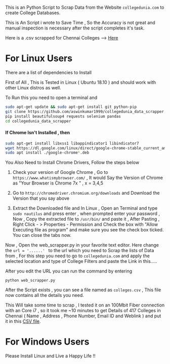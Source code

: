 This is an Python Script to Scrap Data from the Website `collegedunia.com` to create College Databases.

This is An Script i wrote to Save Time  , So the Accuracy is not great and manual inspection is necessary after the script completes it's task.

Here is a .csv scrapped for Chennai Colleges --> [Here](https://github.com/aswinkumar1999/collegedunia_data_scrapper/blob/master/colleges_chennai.csv)

# For Linux Users 

There are a list of dependencies to Install 

First of All , This is Tested in Linux ( Ubuntu 18.10 ) and should work with other Linux distros as well. 

To Run this you need to open a terminal and 

```bash
sudo apt-get update && sudo apt-get install git python-pip
git clone https://github.com/aswinkumar1999/collegedunia_data_scrapper.git
pip install beautifulsoup4 requests selenium pandas
cd collegedunia_data_scrapper
```


#### If Chrome Isn't Installed , then 

```bash
sudo apt-get install libxss1 libappindicator1 libindicator7
wget https://dl.google.com/linux/direct/google-chrome-stable_current_amd64.deb
sudo apt install ./google-chrome*.deb
```

You Also Need to Install Chrome Drivers, Follow the steps below 

1. Check your version of Google Chrome , Go to `https://www.whatismybrowser.com/` , It would Say the Version of Chrome as "Your Browser is Chrome 7x " , x = 3,4,5 

2. Go to `http://chromedriver.chromium.org/downloads` and Download the Version that you say above

3. Extract the Downloaded file and In Linux , Open an Terminal and type `sudo nautilus` and press enter , when prompted enter your password , Now , Copy the extracted file to `/usr/bin/` and paste it , After Pasting , Right Click - > Properties - Permission  and Check the box with "Allow Executing file as program" and make sure you see the check box ticked. You can close the tabs now.

Now , Open the web_scrapper.py in your favorite text editor.
Here change the `url = '......' `  to the url which you need to Scrap the lists of Data from , For this step you need to go to `collegedunia.com` and apply the selected location and type of College Filters and paste the Link in this..... 

After you edit the URL you can run the command by entering 

```
python web_scrapper.py
``` 

After the Script exists , you can see a file named as `colleges.csv` , This file now contains all the details you need.

This Will take some time to scrap , I tested it on an 100Mbit Fiber connection with an Core i7 , so it took me ~10 minutes to get Details of 417 Colleges in Chennai ( Name , Address , Phone Number, Email ID and Weblink ) and put it in this [CSV file](https://github.com/aswinkumar1999/collegedunia_data_scrapper/blob/master/colleges_chennai.csv).

# For Windows Users

Please Install Linux and Live a Happy Life !!
